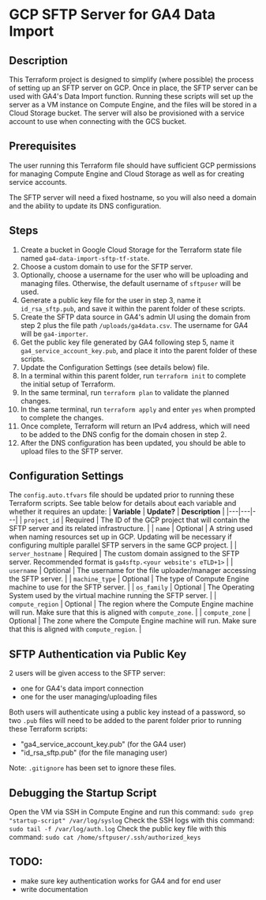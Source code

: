 # GCP SFTP Server for GA4 Data Import
## Description
This Terraform project is designed to simplify (where possible) the process of setting up an SFTP server on GCP. Once in place, the SFTP server can be used with GA4's Data Import function. Running these scripts will set up the server as a VM instance on Compute Engine, and the files will be stored in a Cloud Storage bucket. The server will also be provisioned with a service account to use when connecting with the GCS bucket.

## Prerequisites
The user running this Terraform file should have sufficient GCP permissions for managing Compute Engine and Cloud Storage as well as for creating service accounts.

The SFTP server will need a fixed hostname, so you will also need a domain and the ability to update its DNS configuration.

## Steps
1. Create a bucket in Google Cloud Storage for the Terraform state file named `ga4-data-import-sftp-tf-state`.
2. Choose a custom domain to use for the SFTP server.
3. Optionally, choose a username for the user who will be uploading and managing files. Otherwise, the default username of `sftpuser` will be used.
4. Generate a public key file for the user in step 3, name it `id_rsa_sftp.pub`, and save it within the parent folder of these scripts.
5. Create the SFTP data source in GA4's admin UI using the domain from step 2 plus the file path `/uploads/ga4data.csv`. The username for GA4 will be `ga4-importer`.
6. Get the public key file generated by GA4 following step 5, name it `ga4_service_account_key.pub`, and place it into the parent folder of these scripts.
7. Update the Configuration Settings (see details below) file.
8. In a terminal within this parent folder, run `terraform init` to complete the initial setup of Terraform.
9. In the same terminal, run `terraform plan` to validate the planned changes.
10. In the same terminal, run `terraform apply` and enter `yes` when prompted to complete the changes.
11. Once complete, Terraform will return an IPv4 address, which will need to be added to the DNS config for the domain chosen in step 2.
12. After the DNS configuration has been updated, you should be able to upload files to the SFTP server.

## Configuration Settings
The `config.auto.tfvars` file should be updated prior to running these Terraform scripts. See table below for details about each variable and whether it requires an update:
| **Variable** | **Update?** | **Description** |
|---|---|---|
| `project_id` | Required | The ID of the GCP project that will contain the SFTP server and its related infrastructure. |
| `name` | Optional | A string used when naming resources set up in GCP. Updating will be necessary if configuring multiple parallel SFTP servers in the same GCP project. |
| `server_hostname` | Required | The custom domain assigned to the SFTP server. Recommended format is `ga4sftp.<your website's eTLD+1>` |
| `username` | Optional | The username for the file uploader/manager accessing the SFTP server. |
| `machine_type` | Optional | The type of Compute Engine machine to use for the SFTP server. |
| `os_family` | Optional | The Operating System used by the virtual machine running the SFTP server. |
| `compute_region` | Optional | The region where the Compute Engine machine will run. Make sure that this is aligned with `compute_zone`. |
| `compute_zone` | Optional | The zone where the Compute Engine machine will run. Make sure that this is aligned with `compute_region`. |

## SFTP Authentication via Public Key
2 users will be given access to the SFTP server:
- one for GA4's data import connection
- one for the user managing/uploading files

Both users will authenticate using a public key instead of a password, so two `.pub` files will need to be added to the parent folder prior to running these Terraform scripts:
- "ga4_service_account_key.pub" (for the GA4 user)
- "id_rsa_sftp.pub" (for the file managing user)

Note: `.gitignore` has been set to ignore these files.

## Debugging the Startup Script
Open the VM via SSH in Compute Engine and run this command: `sudo grep "startup-script" /var/log/syslog`
Check the SSH logs with this command: `sudo tail -f /var/log/auth.log`
Check the public key file with this command: `sudo cat /home/sftpuser/.ssh/authorized_keys`

## TODO:
- make sure key authentication works for GA4 and for end user
- write documentation